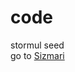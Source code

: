 # code
stormul seed <br> 
go to 
<a href="https://github.com/nugzarm/sizmari" targer="_blank"> Sizmari </a>
